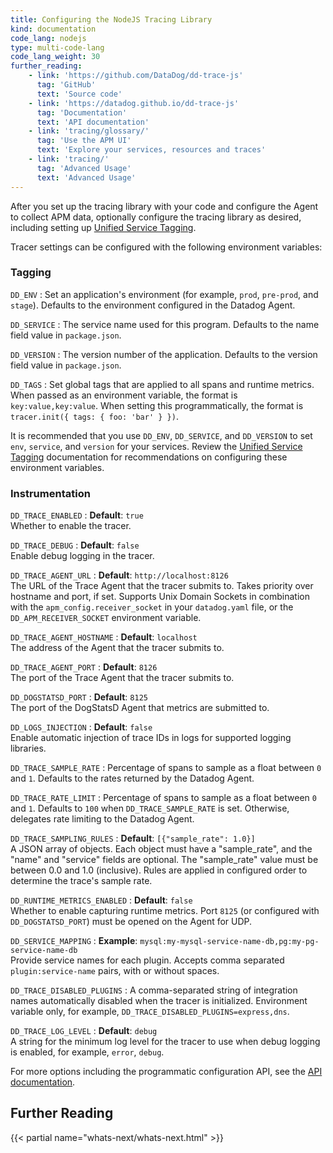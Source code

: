 ```yaml
---
title: Configuring the NodeJS Tracing Library
kind: documentation
code_lang: nodejs
type: multi-code-lang
code_lang_weight: 30
further_reading:
    - link: 'https://github.com/DataDog/dd-trace-js'
      tag: 'GitHub'
      text: 'Source code'
    - link: 'https://datadog.github.io/dd-trace-js'
      tag: 'Documentation'
      text: 'API documentation'
    - link: 'tracing/glossary/'
      tag: 'Use the APM UI'
      text: 'Explore your services, resources and traces'
    - link: 'tracing/'
      tag: 'Advanced Usage'
      text: 'Advanced Usage'
---
```


After you set up the tracing library with your code and configure the Agent to collect APM data, optionally configure the tracing library as desired, including setting up [Unified Service Tagging][1].

Tracer settings can be configured with the following environment variables:

### Tagging

`DD_ENV`
: Set an application's environment (for example, `prod`, `pre-prod`, and `stage`). Defaults to the environment configured in the Datadog Agent.

`DD_SERVICE`
: The service name used for this program. Defaults to the name field value in `package.json`.

`DD_VERSION`
: The version number of the application. Defaults to the version field value in `package.json`.

`DD_TAGS`
: Set global tags that are applied to all spans and runtime metrics. When passed as an environment variable, the format is `key:value,key:value`. When setting this programmatically, the format is `tracer.init({ tags: { foo: 'bar' } })`.

It is recommended that you use `DD_ENV`, `DD_SERVICE`, and `DD_VERSION` to set `env`, `service`, and `version` for your services. Review the [Unified Service Tagging][1] documentation for recommendations on configuring these environment variables.

### Instrumentation

`DD_TRACE_ENABLED`
: **Default**: `true`<br>
Whether to enable the tracer.

`DD_TRACE_DEBUG`
: **Default**: `false`<br>
Enable debug logging in the tracer.

`DD_TRACE_AGENT_URL`
: **Default**: `http://localhost:8126`<br>
The URL of the Trace Agent that the tracer submits to. Takes priority over hostname and port, if set. Supports Unix Domain Sockets in combination with the `apm_config.receiver_socket` in your `datadog.yaml` file, or the `DD_APM_RECEIVER_SOCKET` environment variable.

`DD_TRACE_AGENT_HOSTNAME`
: **Default**: `localhost`<br>
The address of the Agent that the tracer submits to.

`DD_TRACE_AGENT_PORT`
: **Default**: `8126`<br>
The port of the Trace Agent that the tracer submits to.

`DD_DOGSTATSD_PORT`
: **Default**: `8125`<br>
The port of the DogStatsD Agent that metrics are submitted to.

`DD_LOGS_INJECTION`
: **Default**: `false`<br>
Enable automatic injection of trace IDs in logs for supported logging libraries.

`DD_TRACE_SAMPLE_RATE`
: Percentage of spans to sample as a float between `0` and `1`. Defaults to the rates returned by the Datadog Agent.

`DD_TRACE_RATE_LIMIT`
: Percentage of spans to sample as a float between `0` and `1`. Defaults to `100` when `DD_TRACE_SAMPLE_RATE` is set. Otherwise, delegates rate limiting to the Datadog Agent.

`DD_TRACE_SAMPLING_RULES` 
: **Default**: `[{"sample_rate": 1.0}]` <br>
A JSON array of objects. Each object must have a "sample_rate", and the "name" and "service" fields are optional. The "sample_rate" value must be between 0.0 and 1.0 (inclusive). Rules are applied in configured order to determine the trace's sample rate.

`DD_RUNTIME_METRICS_ENABLED`
: **Default**:  `false`<br>
Whether to enable capturing runtime metrics. Port `8125` (or configured with `DD_DOGSTATSD_PORT`) must be opened on the Agent for UDP.

`DD_SERVICE_MAPPING`
: **Example**: `mysql:my-mysql-service-name-db,pg:my-pg-service-name-db`<br>
Provide service names for each plugin. Accepts comma separated `plugin:service-name` pairs, with or without spaces.

`DD_TRACE_DISABLED_PLUGINS`
: A comma-separated string of integration names automatically disabled when the tracer is initialized. Environment variable only, for example, `DD_TRACE_DISABLED_PLUGINS=express,dns`.

`DD_TRACE_LOG_LEVEL`
: **Default**: `debug`<br>
A string for the minimum log level for the tracer to use when debug logging is enabled, for example, `error`, `debug`.


For more options including the programmatic configuration API, see the [API documentation][2].

## Further Reading

{{< partial name="whats-next/whats-next.html" >}}

[1]: /getting_started/tagging/unified_service_tagging/
[2]: https://datadog.github.io/dd-trace-js/#tracer-settings
